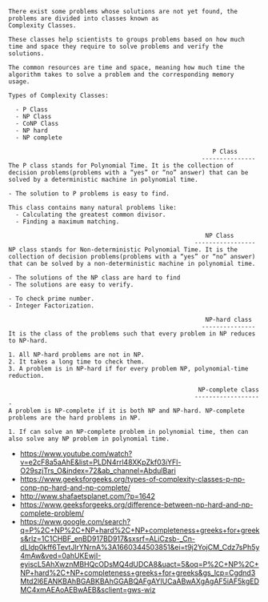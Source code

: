 ```
There exist some problems whose solutions are not yet found, the problems are divided into classes known as 
Complexity Classes.

These classes help scientists to groups problems based on how much time and space they require to solve problems and verify the
solutions.

The common resources are time and space, meaning how much time the algorithm takes to solve a problem and the corresponding memory 
usage.
```

```
Types of Complexity Classes:

  - P Class
  - NP Class
  - CoNP Class
  - NP hard
  - NP complete
```
```
                                                         P Class 
                                                      ---------------   
The P class stands for Polynomial Time. It is the collection of decision problems(problems with a “yes” or “no” answer) that can be 
solved by a deterministic machine in polynomial time.

- The solution to P problems is easy to find. 

This class contains many natural problems like:
  - Calculating the greatest common divisor.
  - Finding a maximum matching.
```
```
                                                       NP Class
                                                    -----------------
NP class stands for Non-deterministic Polynomial Time. It is the collection of decision problems(problems with a “yes” or “no” answer) 
that can be solved by a non-deterministic machine in polynomial time.

- The solutions of the NP class are hard to find
- The solutions are easy to verify.

- To check prime number.
- Integer Factorization.
```

```
                                                       NP-hard class
                                                      ---------------
It is the class of the problems such that every problem in NP reduces to NP-hard.

1. All NP-hard problems are not in NP.
2. It takes a long time to check them. 
3. A problem is in NP-hard if for every problem NP, polynomial-time reduction.
```
```
                                                     NP-complete class
                                                    -------------------
A problem is NP-complete if it is both NP and NP-hard. NP-complete problems are the hard problems in NP.

1. If can solve an NP-complete problem in polynomial time, then can also solve any NP problem in polynomial time.
```

- https://www.youtube.com/watch?v=e2cF8a5aAhE&list=PLDN4rrl48XKpZkf03iYFl-O29szjTrs_O&index=72&ab_channel=AbdulBari
- https://www.geeksforgeeks.org/types-of-complexity-classes-p-np-conp-np-hard-and-np-complete/
- http://www.shafaetsplanet.com/?p=1642
- https://www.geeksforgeeks.org/difference-between-np-hard-and-np-complete-problem/
- https://www.google.com/search?q=P%2C+NP%2C+NP+hard%2C+NP+completeness+greeks+for+greeks&rlz=1C1CHBF_enBD917BD917&sxsrf=ALiCzsb-_Cn-dLIdp0kff6TevtJlrYNrnA%3A1660344503851&ei=t9j2YojCM_Cdz7sPh5y4mAw&ved=0ahUKEwjI-eyiscL5AhXwznMBHQcODsMQ4dUDCA8&uact=5&oq=P%2C+NP%2C+NP+hard%2C+NP+completeness+greeks+for+greeks&gs_lcp=Cgdnd3Mtd2l6EANKBAhBGABKBAhGGABQAFgAYIUCaABwAXgAgAF5iAF5kgEDMC4xmAEAoAEBwAEB&sclient=gws-wiz
